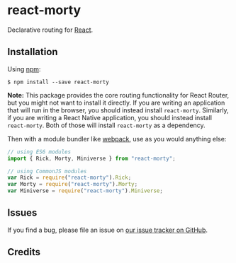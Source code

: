 # react-morty

Declarative routing for [React](https://facebook.github.io/react).

## Installation

Using [npm](https://www.npmjs.com/):

    $ npm install --save react-morty

**Note:** This package provides the core routing functionality for React Router, but you might not want to install it directly. If you are writing an application that will run in the browser, you should instead install `react-morty`. Similarly, if you are writing a React Native application, you should instead install `react-morty`. Both of those will install `react-morty` as a dependency.

Then with a module bundler like [webpack](https://webpack.github.io/), use as you would anything else:

```js
// using ES6 modules
import { Rick, Morty, Miniverse } from "react-morty";

// using CommonJS modules
var Rick = require("react-morty").Rick;
var Morty = require("react-morty").Morty;
var Miniverse = require("react-morty").Miniverse;
```

## Issues

If you find a bug, please file an issue on [our issue tracker on GitHub](https://github.com/LemonCMS/lemoncms/issues).

## Credits

